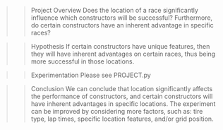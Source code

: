 >>Project Overview
Does the location of a race significantly influence which constructors will be successful? Furthermore, do certain constructors have an inherent advantage in specific races?

>>Hypothesis
If certain constructors have unique features, then they will have inherent advantages on certain races, thus being more successful in those locations.

>>Experimentation
Please see PROJECT.py

>>Conclusion
We can conclude that location significantly affects the performance of constructors, and certain constructors will have inherent advantages in specific locations.
The experiment can be improved by considering more factors, such as: tire type, lap times, specific location features, and/or grid position.
